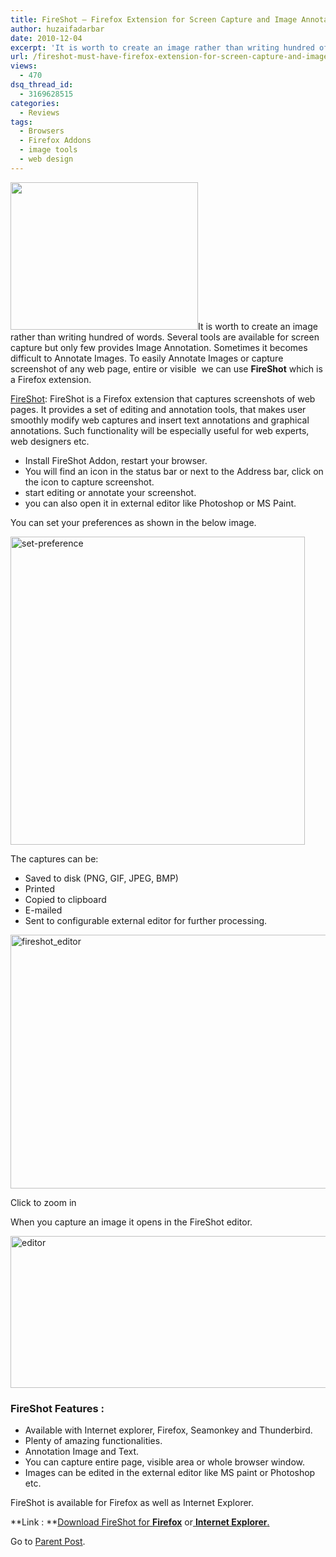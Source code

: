 ```yaml
---
title: FireShot – Firefox Extension for Screen Capture and Image Annotation
author: huzaifadarbar
date: 2010-12-04
excerpt: 'It is worth to create an image rather than writing hundred of words. Several tools are available for screen capture but only few provides Image Annotation. Sometimes it becomes difficult to Annotate Images. To easily Annotate Images or capture screenshot of any web page, entire or visible  we can use FireShot which is a Firefox extension.'
url: /fireshot-must-have-firefox-extension-for-screen-capture-and-image-annotation/
views:
  - 470
dsq_thread_id:
  - 3169628515
categories:
  - Reviews
tags:
  - Browsers
  - Firefox Addons
  - image tools
  - web design
---
```

<a rel="attachment wp-att-33609" href="http://devilsworkshop.org/fireshot-must-have-firefox-extension-for-screen-capture-and-image-annotation/fireshot/"><img class="alignright size-full wp-image-33609" title="fireshot" src="http://cdn.devilsworkshop.org/files/2010/12/fireshot.png" alt="" width="300" height="236" /></a>It is worth to create an image rather than writing hundred of words. Several tools are available for screen capture but only few provides Image Annotation. Sometimes it becomes difficult to Annotate Images. To easily Annotate Images or capture screenshot of any web page, entire or visible  we can use **FireShot** which is a Firefox extension.

<a href="https://addons.mozilla.org/en-US/firefox/addon/5648/" onclick="_gaq.push(['_trackEvent', 'outbound-article', 'https://addons.mozilla.org/en-US/firefox/addon/5648/', 'FireShot']);" >FireShot</a>: FireShot is a Firefox extension that captures screenshots of web pages. It provides a set of editing and annotation tools, that makes user smoothly modify web captures and insert text annotations and graphical annotations. Such functionality will be especially useful for web experts, web designers etc.

  * Install FireShot Addon, restart your browser.
  * You will find an icon in the status bar or next to the Address bar, click on the icon to capture screenshot.
  * start editing or annotate your screenshot.
  * you can also open it in external editor like Photoshop or MS Paint.

You can set your preferences as shown in the below image.

[<img style="background-image: none; padding-left: 0px; padding-right: 0px; display: inline; padding-top: 0px; border: 0px initial initial;" title="set-preference" src="http://cdn.devilsworkshop.org/files/2010/12/SNAGHTMLa0c40c_thumb.png" border="0" alt="set-preference" width="471" height="493" />][1]

The captures can be:

  * Saved to disk (PNG, GIF, JPEG, BMP)
  * Printed
  * Copied to clipboard
  * E-mailed
  * Sent to configurable external editor for further processing.<figure style="width: 590px;" class="wp-caption alignnone">

[<img style="background-image: none; padding-left: 0px; padding-right: 0px; display: inline; padding-top: 0px; border: 0px initial initial;" title="fireshot_editor" src="http://cdn.devilsworkshop.org/files/2010/12/fireshot_editor_thumb.png" border="0" alt="fireshot_editor" width="590" height="406" />][2]<figcaption class="wp-caption-text">Click to zoom in</figcaption></figure> 

When you capture an image it opens in the FireShot editor.

[<img style="background-image: none; padding-left: 0px; padding-right: 0px; display: inline; padding-top: 0px; border: 0px initial initial;" title="editor" src="http://cdn.devilsworkshop.org/files/2010/12/SNAGHTML4d76f4_thumb.png" border="0" alt="editor" width="604" height="243" />][3]

### FireShot Features :

  * Available with Internet explorer, Firefox, Seamonkey and Thunderbird.
  * Plenty of amazing functionalities.
  * Annotation Image and Text.
  * You can capture entire page, visible area or whole browser window.
  * Images can be edited in the external editor like MS paint or Photoshop etc.

FireShot is available for Firefox as well as Internet Explorer.

**Link : **<a href="http://screenshot-program.com/fireshot.xpi" onclick="_gaq.push(['_trackEvent', 'outbound-article', 'http://screenshot-program.com/fireshot.xpi', 'Download FireShot for Firefox']);" >Download FireShot for <strong>Firefox</strong></a> or<a href="http://screenshot-program.com/fireshot_ie_install.zip" onclick="_gaq.push(['_trackEvent', 'outbound-article', 'http://screenshot-program.com/fireshot_ie_install.zip', ' Internet Explorer.']);" > <strong>Internet Explorer</strong>.</a>

Go to [Parent Post][4].

 [1]: http://cdn.devilsworkshop.org/files/2010/12/SNAGHTMLa0c40c.png
 [2]: http://cdn.devilsworkshop.org/files/2010/12/fireshot_editor.png
 [3]: http://cdn.devilsworkshop.org/files/2010/12/SNAGHTML4d76f4.png
 [4]: http://devilsworkshop.org/18-firefox-addons-web-designers/
